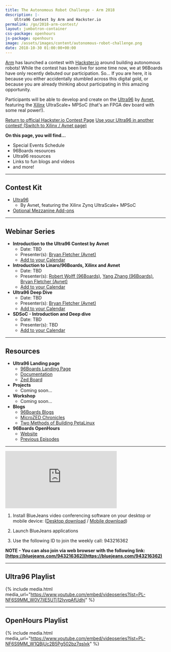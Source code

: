 ```yaml
---
title: The Autonomous Robot Challenge - Arm 2018
description: |-
    Ultra96 Contest by Arm and Hackster.io
permalink: /go/2018-arm-contest/
layout: jumbotron-container
css-package: openhours
js-package: openhours
image: /assets/images/content/autonomous-robot-challenge.png
date: 2018-10-30 01:00:00+00:00
---
```


<div class="col-md-6" markdown="1">

[Arm](https://www.arm.com/) has launched a contest with [Hackster.io](https://www.hackster.io/) around building autonomous robots! While the contest has been live for some time now, we at 96Boards have only recently debuted our participation. So... If you are here, it is because you either accidentally stumbled across this digital gold, or because you are already thinking about participating in this amazing opportunity.

 Participants will be able to develop and create on the [Ultra96](https://www.96boards.org/product/ultra96/) by [Avnet](https://www.avnet.com/wps/portal/us/), featuring the [Xilinx](https://www.xilinx.com/) UltraScale+ MPSoC (that's an FPGA dev board with some real power!). 

<a href="https://www.hackster.io/contests/arm2018" class="btn blog-read-more-btn center-block">Return to official Hackster.io Contest Page</a>
<a href="https://www.96boards.org/go/2018-ultra96-contest/" class="btn blog-read-more-btn center-block">Use your Ultra96 in another contest! (Switch to Xilinx / Avnet page)</a>

**On this page, you will find...**

- Special Events Schedule
- 96Boards resources
- Ultra96 resources
- Links to fun blogs and videos
- and more!

***

## Contest Kit

- [Ultra96](https://www.96boards.org/product/ultra96/)
   - By Avnet, featuring the Xilinx Zynq UltraScale+ MPSoC
- [Optional Mezzanine Add-ons](https://www.96boards.org/products/mezzanine/)

***

## Webinar Series

- **Introduction to the Ultra96 Contest by Avnet**
   - Date: TBD
   - Presenter(s): [Bryan Fletcher (Avnet)](https://www.linkedin.com/in/bryan-fletcher-09b87b5/)
   - [Add to your Calendar]()
- **Introduction to Linaro/96Boards, Xilinx and Avnet**
   - Date: TBD
   - Presenter(s): [Robert Wolff (96Boards)](https://www.linkedin.com/in/sdrobertw/), [Yang Zhang (96Boards)](https://www.linkedin.com/in/yangz/), [Bryan Fletcher (Avnet)](https://www.linkedin.com/in/bryan-fletcher-09b87b5/)
   - [Add to your Calendar]()
- **Ultra96 Deep Dive**
   - Date: TBD
   - Presenter(s): [Bryan Fletcher (Avnet)](https://www.linkedin.com/in/bryan-fletcher-09b87b5/)
   - [Add to your Calendar]()
- **SDSoC - Introduction and Deep dive**
   - Date: TBD
   - Presenter(s): TBD
   - [Add to your Calendar]()

***

## Resources

- **Ultra96 Landing page**
   - [96Boards Landing Page](https://www.96boards.org/product/ultra96/)
   - [Documentation](https://github.com/96boards/documentation)
   - [Zed Board](http://zedboard.org/product/ultra96)
- **Projects**
   - Coming soon...
- **Workshop**
   - Coming soon...
- **Blogs**
   - [96Boards Blogs](https://www.96boards.org/blog/)
   - [MicroZED Chronicles](https://blog.hackster.io/microzed-chronicles-a-look-at-the-ultra96-board-c5b8f7a02209)
   - [Two Methods of Building PetaLinux](https://www.hackster.io/adam-taylor/two-methods-of-building-petalinux-for-the-ultra96-77c8e0)
- **96Boards OpenHours**
   - [Website](https://www.96boards.org/openhours/)
   - [Previous Episodes](https://www.youtube.com/playlist?list=PL-NF6S9MM_W1QBjUc2B5Pg502bz7qslxk)

***

</div>
<div class="col-md-6">
<div class="openhours-panel" markdown="1" id="openhours-panel">

<iframe width="350" height="180" src="https://w2.countingdownto.com/2219515" frameborder="0"></iframe>

1) Install BlueJeans video conferencing software on your desktop or mobile device: ([Desktop download](https://www.bluejeans.com/downloads) / [Mobile download](https://www.bluejeans.com/downloads#mobile-tablet))

2) Launch BlueJeans applications

3) Use the following ID to join the weekly call: 943216362

**NOTE - You can also join via web browser with the following link: [https://bluejeans.com/943216362](https://bluejeans.com/943216362)**

***

## Ultra96 Playlist

{% include media.html media_url="https://www.youtube.com/embed/videoseries?list=PL-NF6S9MM_W0V7iIE5UTj12IvvpAfUdhj" %}

***

## OpenHours Playlist

{% include media.html media_url="https://www.youtube.com/embed/videoseries?list=PL-NF6S9MM_W1QBjUc2B5Pg502bz7qslxk" %}

</div>
</div>
